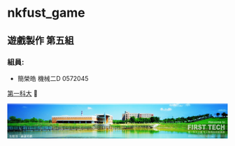 # nkfust_game

 ## 遊戲製作 第五組

### 組員:
* 簡榮皓 機械二D 0572045 

[第一科大](http://www.nkfust.edu.tw)
:pig:

![NKFUST](nkfust.jpg "第一科大")
